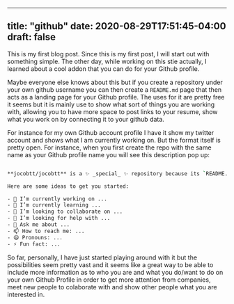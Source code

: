 
---
title: "github"
date: 2020-08-29T17:51:45-04:00
draft: false
---


This is my first blog post. Since this is my first post, I will start out with something simple. The other day, while working on this stie actually, I learned about a cool addon that you can do for your Github profile. 


Maybe everyone else knows about this but if you create a repository under your own github username you can then create a `README.md` page that then acts as a landing page for your Github profile. The uses for it are pretty free it seems but it is mainly use to show what sort of things you are working with, allowing you to have more space to post links to your resume, show what you work on by connecting it to your github data. 


For instance for my own Github account profile I have it show my twitter account and shows what I am currently working on. But the format itself is pretty open. For instance, when you first create the repo with the same name as your Github profile name you will see this description pop up: 

```bash

**jocobtt/jocobtt** is a ✨ _special_ ✨ repository because its `README.md` (this file) appears on your GitHub profile.

Here are some ideas to get you started:

- 🔭 I’m currently working on ...
- 🌱 I’m currently learning ...
- 👯 I’m looking to collaborate on ...
- 🤔 I’m looking for help with ...
- 💬 Ask me about ...
- 📫 How to reach me: ...
- 😄 Pronouns: ...
- ⚡ Fun fact: ...

```

So far, personally, I have just started playing around with it but the possibilities seem pretty vast and it seems like a great way to be able to include more information as to who you are and what you do/want to do on your own Github Profile in order to get more attention from companies, meet new people to colaborate with and show other people what you are interested in. 

<!-- include more pictures and other things to this to make it more expansive -->


<!-- write more from here etc. -->


